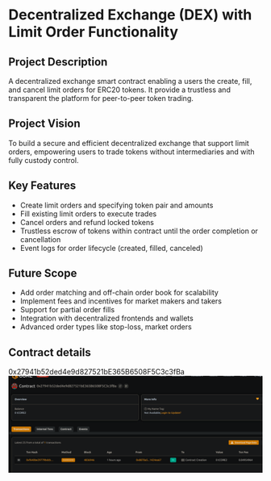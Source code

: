 # Decentralized Exchange (DEX) with Limit Order Functionality

## Project Description
A decentralized exchange smart contract enabling a users the create, fill, and cancel limit orders for ERC20 tokens. It provide a trustless and transparent the platform for peer-to-peer token trading.

## Project Vision
To build a secure and efficient decentralized exchange that support limit orders, empowering users to trade tokens without intermediaries and with fully custody control.

## Key Features
- Create limit orders and specifying token pair and amounts
- Fill existing limit orders to execute trades
- Cancel orders and refund locked tokens
- Trustless escrow of tokens within contract until the order completion or cancellation
- Event logs for order lifecycle (created, filled, canceled)

## Future Scope
- Add order matching and off-chain order book for scalability
- Implement fees and incentives for market makers and takers
- Support for partial order fills
- Integration with decentralized frontends and wallets
- Advanced order types like stop-loss, market orders

## Contract details
0x27941b52ded4e9d827521bE365B6508F5C3c3fBa![alt text](image.png)
